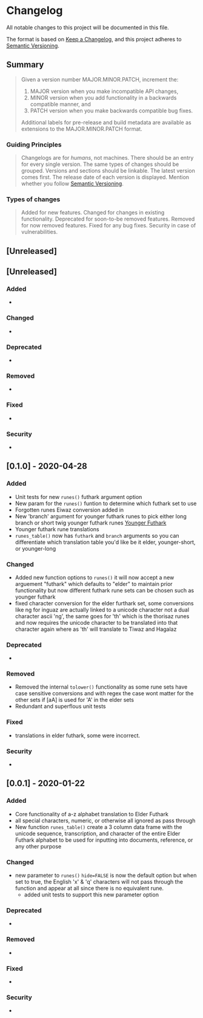# Changelog

All notable changes to this project will be documented in this file.

The format is based on [Keep a Changelog](https://keepachangelog.com/en/1.0.0/),
and this project adheres to [Semantic Versioning](https://semver.org/spec/v2.0.0.html).

## Summary

> Given a version number MAJOR.MINOR.PATCH, increment the:
>
> 1. MAJOR version when you make incompatible API changes,
> 2. MINOR version when you add functionality in a backwards compatible manner, and
> 3. PATCH version when you make backwards compatible bug fixes.
>
> Additional labels for pre-release and build metadata are available as extensions to the MAJOR.MINOR.PATCH format.

### Guiding Principles

> Changelogs are for _humans_, not machines.
> There should be an entry for every single version.
> The same types of changes should be grouped.
> Versions and sections should be linkable.
> The latest version comes first.
> The release date of each version is displayed.
> Mention whether you follow [Semantic Versioning](https://semver.org/spec/v2.0.0.html).

### Types of changes

> Added for new features.
> Changed for changes in existing functionality.
> Deprecated for soon-to-be removed features.
> Removed for now removed features.
> Fixed for any bug fixes.
> Security in case of vulnerabilities.
## [Unreleased]

## [Unreleased]

### Added

- 

### Changed

- 

### Deprecated

-

### Removed

- 

### Fixed

-

### Security

-

## [0.1.0] - 2020-04-28

### Added

- Unit tests for new `runes()` futhark argument option
- New param for the `runes()` funtion to determine which futhark set to use
- Forgotten runes Eiwaz conversion added in
- New 'branch' argument for younger futhark runes to pick either long branch or short twig younger futhark runes [Younger Futhark](https://en.wikipedia.org/wiki/Younger_Futhark)
- Younger futhark rune translations
- `runes_table()` now has `futhark` and `branch` arguments so you can differentiate which translation table you'd like be it elder, younger-short, or younger-long

### Changed

- Added new function options to `runes()` it will now accept a new arguement "futhark" which defaults to "elder" to maintain prior functionality but now different futhark rune sets can be chosen such as younger futhark
- fixed character conversion for the elder furthark set, some conversions like ng for inguaz are actually linked to a unicode character not a dual character ascii 'ng', the same goes for 'th' which is the thorisaz runes and now requires the unicode character to be translated into that character again where as 'th' will translate to Tiwaz and Hagalaz

### Deprecated

-

### Removed

- Removed the internal `tolower()` functionality as some rune sets have case sensitive conversions and with regex the case wont matter for the other sets if [aA] is used for 'A' in the elder sets
- Redundant and superflous unit tests

### Fixed

- translations in elder futhark, some were incorrect.

### Security

-

## [0.0.1] - 2020-01-22

### Added

- Core functionality of a-z alphabet translation to Elder Futhark
- all special characters, numeric, or otherwise all ignored as pass through
- New function `runes_table()` create a 3 column data frame with the unicode sequence, transcription, and character of the entire Elder Futhark alphabet to be used for inputting into documents, reference, or any other purpose

### Changed

- new parameter to `runes()` `hide=FALSE` is now the default option but when set to true, the English 'x' & 'q' characters will not pass through the function and appear at all since there is no equivalent rune.
    + added unit tests to support this new parameter option

### Deprecated

-

### Removed

-

### Fixed

-

### Security

-

